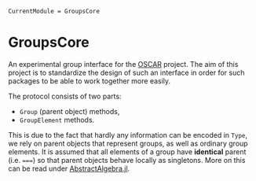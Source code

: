 ```@meta
CurrentModule = GroupsCore
```

# GroupsCore

An experimental group interface for the
[OSCAR](https://oscar.computeralgebra.de/) project. The aim of this project is
to standardize the design of such an interface in order for such packages to be
able to work together more easily.

The protocol consists of two parts:
  * `Group` (parent object) methods,
  * `GroupElement` methods.

This is due to the fact that hardly any information can be encoded in `Type`, we
rely on parent objects that represent groups, as well as ordinary group
elements. It is assumed that all elements of a group have **identical** parent
(i.e.  `===`) so that parent objects behave locally as singletons. More on this
can be read under
[AbstractAlgebra.jl](https://nemocas.github.io/AbstractAlgebra.jl/latest/types/).
